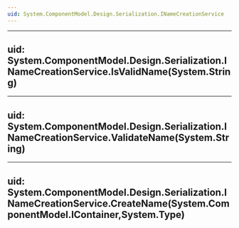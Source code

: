 ```yaml
---
uid: System.ComponentModel.Design.Serialization.INameCreationService
---
```


---
uid: System.ComponentModel.Design.Serialization.INameCreationService.IsValidName(System.String)
---

---
uid: System.ComponentModel.Design.Serialization.INameCreationService.ValidateName(System.String)
---

---
uid: System.ComponentModel.Design.Serialization.INameCreationService.CreateName(System.ComponentModel.IContainer,System.Type)
---

